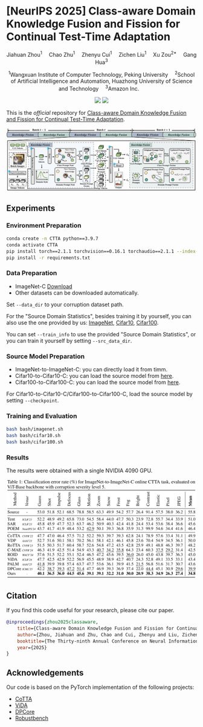 <!-- <div align="center">
<img src="figs/title.png"/>
</div> -->

# [NeurIPS 2025] Class-aware Domain Knowledge Fusion and Fission for Continual Test-Time Adaptation

<div align="center">

<div>
      Jiahuan Zhou<sup>1</sup>&emsp; Chao Zhu<sup>1</sup>&emsp;  Zhenyu Cui<sup>1</sup>&emsp; Zichen Liu<sup>1</sup>&emsp; Xu Zou<sup>2*</sup>&emsp; Gang Hua<sup>3</sup>
  </div>
<div>

  <sup>1</sup>Wangxuan Institute of Computer Technology, Peking University&emsp;
    <sup>2</sup>School of Artificial Intelligence and Automation, Huazhong University of Science and Technology&emsp;
    <sup>3</sup>Amazon Inc.&emsp;

</div>
</div>

<p align="center">
<a href='https://arxiv.org/abs/2510.12150'><img src='https://img.shields.io/badge/Arxiv-2510.12150-A42C25.svg?logo=arXiv'></a>
  <a href="https://github.com/zhoujiahuan1991/NeurIPS2025-KFF"><img src="https://hitscounter.dev/api/hit?url=https%3A%2F%2Fgithub.com%2Fzhoujiahuan1991%2FNeurIPS2025-KFF&label=KFF&icon=github&color=%233d8bfd&message=&style=flat&tz=UTC"></a>
</p>

This is the *official* repository for [Class-aware Domain Knowledge Fusion and Fission for Continual Test-Time Adaptation](paper).

<div align="center">
<img src="figs/framework.png"/>
</div>

## Experiments

### Environment Preparation
```bash
conda create -n CTTA python==3.9.7
conda activate CTTA
pip install torch==2.1.1 torchvision==0.16.1 torchaudio==2.1.1 --index-url https://download.pytorch.org/whl/cu121
pip install -r requirements.txt
```

### Data Preparation

+ ImageNet-C [Download](https://zenodo.org/record/2235448#.Yj2RO_co_mF)
+ Other datasets can be downloaded automatically.

Set `--data_dir` to your corruption dataset path.

For the "Source Domain Statistics", besides training it by yourself, you can also use the one provided by us:
[ImageNet](https://drive.google.com/file/d/1KLkKDY4Hs9b9ABbudlGvhM-Sj3_L1AMM/view?usp=sharing), 
[Cifar10](https://drive.google.com/file/d/1KLkKDY4Hs9b9ABbudlGvhM-Sj3_L1AMM/view?usp=sharing), 
[Cifar100](https://drive.google.com/file/d/1p1NoCI6UA6KuGcq_YdARH3kS9SHPv16c/view?usp=drive_link).

You can set `--train_info` to use the provided "Source Domain Statistics", or you can train it yourself by setting `--src_data_dir`.

### Source Model Preparation

+ ImageNet-to-ImageNet-C: you can directly load it from timm.
+ Cifar10-to-Cifar10-C: you can load the source model from [here](https://drive.google.com/file/d/1pAoz4Wwos74DjWPQ5d-6ntyjQkmp9FPE/view?usp=sharing).
+ Cifar100-to-Cifar100-C: you can load the source model from [here](https://drive.google.com/file/d/1yRekkpkIdwX_LFsOh4Ba9ndaECnY-UC-/view?usp=sharing).

For Cifar10-to-Cifar10-C/Cifar100-to-Cifar100-C, load the source model by setting `--checkpoint`.


### Training and Evaluation
```bash
bash bash/imagenet.sh
bash bash/cifar10.sh
bash bash/cifar100.sh
```

### Results

The results were obtained with a single NVIDIA 4090 GPU.

<div align="center">
<img src="figs/results.png"/>
</div>

## Citation
If you find this code useful for your research, please cite our paper.
```bibtex
@inproceedings{zhou2025classaware,
    title={Class-aware Domain Knowledge Fusion and Fission for Continual Test-Time Adaptation}, 
    author={Zhou, Jiahuan and Zhu, Chao and Cui, Zhenyu and Liu, Zichen and Zou, Xu and Hua, Gang}, 
    booktitle={The Thirty-ninth Annual Conference on Neural Information Processing Systems}, 
    year={2025} 
}
```

## Acknowledgements
Our code is based on the PyTorch implementation of the following projects:
- [CoTTA](https://github.com/qinenergy/cotta) 
- [ViDA](https://github.com/Yangsenqiao/vida) 
- [DPCore](https://github.com/yunbeizhang/DPCore) 
- [Robustbench](https://github.com/RobustBench/robustbench)
